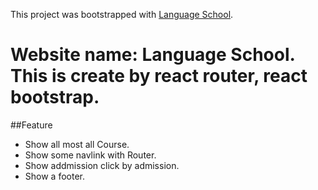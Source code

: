 This project was bootstrapped with [Language School](https://language-school-asmnt-9.netlify.app/).

# Website name: Language School. This is create by react router, react bootstrap.

##Feature

- Show all most all Course.
- Show some navlink with Router.
- Show addmission click by admission.
- Show a footer.
